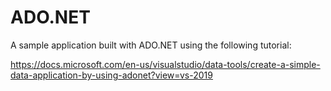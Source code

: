 # ADO<span>.</span>NET

A sample application built with ADO<span>.</span>NET using the following tutorial:

https://docs.microsoft.com/en-us/visualstudio/data-tools/create-a-simple-data-application-by-using-adonet?view=vs-2019